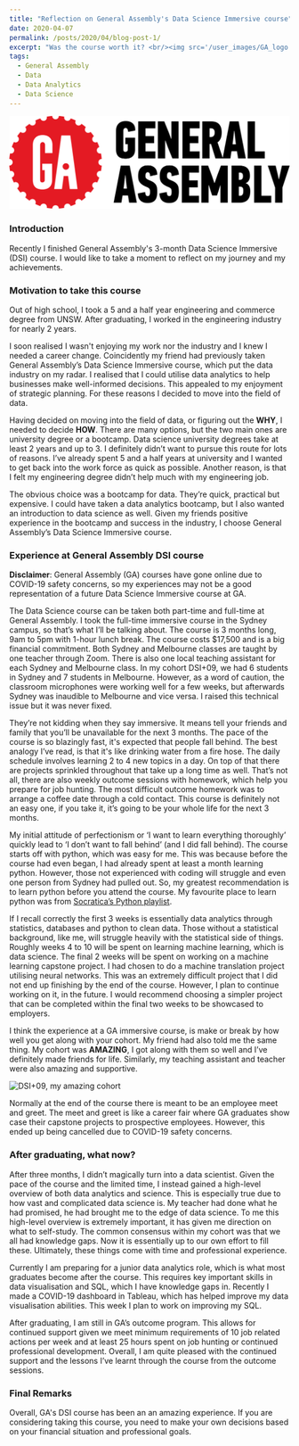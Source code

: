 ```yaml
---
title: "Reflection on General Assembly's Data Science Immersive course"
date: 2020-04-07
permalink: /posts/2020/04/blog-post-1/
excerpt: "Was the course worth it? <br/><img src='/user_images/GA_logo.png' width='300'>"
tags:
  - General Assembly
  - Data
  - Data Analytics
  - Data Science
---
```


<img src='/user_images/GA_logo.png'>

### Introduction

Recently I finished General Assembly's 3-month Data Science Immersive (DSI) course. I would like to take a moment to reflect on my journey and my achievements. 

### Motivation to take this course

Out of high school, I took a 5 and a half year engineering and commerce degree from UNSW. After graduating, I worked in the engineering industry for nearly 2 years.

I soon realised I wasn't enjoying my work nor the industry and I knew I needed a career change. Coincidently my friend had previously taken General Assembly’s Data Science Immersive course, which put the data industry on my radar. I realised that I could utilise data analytics to help businesses make well-informed decisions. This appealed to my enjoyment of strategic planning. For these reasons I decided to move into the field of data.

Having decided on moving into the field of data, or figuring out the **WHY**, I needed to decide **HOW**. There are many options, but the two main ones are university degree or a bootcamp. Data science university degrees take at least 2 years and up to 3. I definitely didn’t want to pursue this route for lots of reasons. I’ve already spent 5 and a half years at university and I wanted to get back into the work force as quick as possible. Another reason, is that I felt my engineering degree didn’t help much with my engineering job. 

The obvious choice was a bootcamp for data. They’re quick, practical but expensive. I could have taken a data analytics bootcamp, but I also wanted an introduction to data science as well. Given my friends positive experience in the bootcamp and success in the industry, I choose General Assembly’s Data Science Immersive course.

### Experience at General Assembly DSI course

**Disclaimer**: General Assembly (GA) courses have gone online due to COVID-19 safety concerns, so my experiences may not be a good representation of a future Data Science Immersive course at GA.

The Data Science course can be taken both part-time and full-time at General Assembly. I took the full-time immersive course in the Sydney campus, so that’s what I’ll be talking about. The course is 3 months long, 9am to 5pm with 1-hour lunch break. The course costs $17,500 and is a big financial commitment. Both Sydney and Melbourne classes are taught by one teacher through Zoom. There is also one local teaching assistant for each Sydney and Melbourne class. In my cohort DSI+09, we had 6 students in Sydney and 7 students in Melbourne. However, as a word of caution, the classroom microphones were working well for a few weeks, but afterwards Sydney was inaudible to Melbourne and vice versa. I raised this technical issue but it was never fixed.

They’re not kidding when they say immersive. It means tell your friends and family that you’ll be unavailable for the next 3 months. The pace of the course is so blazingly fast, it's expected that people fall behind. The best analogy I’ve read, is that it's like drinking water from a fire hose. The daily schedule involves learning 2 to 4 new topics in a day. On top of that there are projects sprinkled throughout that take up a long time as well. That’s not all, there are also weekly outcome sessions with homework, which help you prepare for job hunting. The most difficult outcome homework was to arrange a coffee date through a cold contact. This course is definitely not an easy one, if you take it, it’s going to be your whole life for the next 3 months.

My initial attitude of perfectionism or ‘I want to learn everything thoroughly’ quickly lead to ‘I don’t want to fall behind’ (and I did fall behind). The course starts off with python, which was easy for me. This was because before the course had even began, I had already spent at least a month learning python.  However, those not experienced with coding will struggle and even one person from Sydney had pulled out. So, my greatest recommendation is to learn python before you attend the course. My favourite place to learn python was from [Socratica’s Python playlist](https://www.youtube.com/watch?v=bY6m6_IIN94&list=PLi01XoE8jYohWFPpC17Z-wWhPOSuh8Er-).

If I recall correctly the first 3 weeks is essentially data analytics through statistics, databases and python to clean data. Those without a statistical background, like me, will struggle heavily with the statistical side of things. Roughly weeks 4 to 10 will be spent on learning machine learning, which is data science. The final 2 weeks will be spent on working on a machine learning capstone project. I had chosen to do a machine translation project utilising neural networks. This was an extremely difficult project that I did not end up finishing by the end of the course. However, I plan to continue working on it, in the future. I would recommend choosing a simpler project that can be completed within the final two weeks to be showcased to employers.

I think the experience at a GA immersive course, is make or break by how well you get along with your cohort. My friend had also told me the same thing. My cohort was **AMAZING**, I got along with them so well and I’ve definitely made friends for life. Similarly, my teaching assistant and teacher were also amazing and supportive.

<img src='/user_images/GA_Photo.jpg' title="DSI+09, my amazing cohort">

Normally at the end of the course there is meant to be an employee meet and greet. The meet and greet is like a career fair where GA graduates show case their capstone projects to prospective employees. However, this ended up being cancelled due to COVID-19 safety concerns.

### After graduating, what now?

After three months, I didn’t magically turn into a data scientist. Given the pace of the course and the limited time, I instead gained a high-level overview of both data analytics and science. This is especially true due to how vast and complicated data science is. My teacher had done what he had promised, he had brought me to the edge of data science. To me this high-level overview is extremely important, it has given me direction on what to self-study. The common consensus within my cohort was that we all had knowledge gaps. Now it is essentially up to our own effort to fill these. Ultimately, these things come with time and professional experience.

Currently I am preparing for a junior data analytics role, which is what most graduates become after the course. This requires key important skills in data visualisation and SQL, which I have knowledge gaps in. Recently I made a COVID-19 dashboard in Tableau, which has helped improve my data visualisation abilities. This week I plan to work on improving my SQL.

After graduating, I am still in GA’s outcome program. This allows for continued support given we meet minimum requirements of 10 job related actions per week and at least 25 hours spent on job hunting or continued professional development. Overall, I am quite pleased with the continued support and the lessons I’ve learnt through the course from the outcome sessions.

### Final Remarks

Overall, GA's DSI course has been an an amazing experience. If you are considering taking this course, you need to make your own decisions based on your financial situation and professional goals. 

